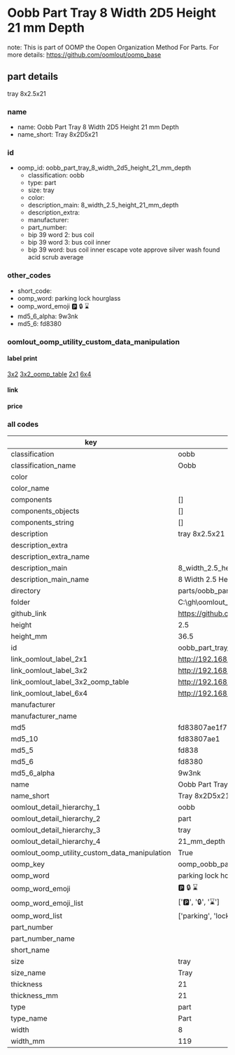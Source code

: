 # Oobb Part Tray 8 Width 2D5 Height 21 mm Depth  

note: This is part of OOMP the Oopen Organization Method For Parts. For more details: https://github.com/oomlout/oomp_base

##  part details
  



tray 8x2.5x21



### name
* name: Oobb Part Tray 8 Width 2D5 Height 21 mm Depth
* name_short: Tray 8x2D5x21 
### id
* oomp_id: oobb_part_tray_8_width_2d5_height_21_mm_depth
  * classification: oobb
  * type: part
  * size: tray
  * color: 
  * description_main: 8_width_2.5_height_21_mm_depth
  * description_extra: 
  * manufacturer: 
  * part_number: 
  * bip 39 word 2: bus coil
  * bip 39 word 3: bus coil inner
  * bip 39 word: bus coil inner escape vote approve silver wash found acid scrub average

### other_codes
* short_code: 
* oomp_word: parking lock hourglass
* oomp_word_emoji :parking: :lock: :hourglass:
* md5_6_alpha: 9w3nk
* md5_6: fd8380






### oomlout_oomp_utility_custom_data_manipulation
#### label print
[3x2](http://192.168.1.245:1112/?label=oomp%209w3nk)
[3x2_oomp_table](http://192.168.1.108:1112/?label=oomp%209w3nk)
[2x1](http://192.168.1.242:1112/?label=oomp%209w3nk)
[6x4](http://192.168.1.55:1112/?label=oomp%209w3nk)    

#### link

                              

#### price







### all codes 
| key | value |  
| --- | --- |  
| classification | oobb |  
| classification_name | Oobb |  
| color |  |  
| color_name |  |  
| components | [] |  
| components_objects | [] |  
| components_string | [] |  
| description | tray 8x2.5x21 |  
| description_extra |  |  
| description_extra_name |  |  
| description_main | 8_width_2.5_height_21_mm_depth |  
| description_main_name | 8 Width 2.5 Height 21 mm Depth |  
| directory | parts/oobb_part_tray_8_width_2d5_height_21_mm_depth |  
| folder | C:\gh\oomlout_oobb_version_4_generated_parts\parts\oobb_part_tray_8_width_2d5_height_21_mm_depth |  
| github_link | https://github.com/oomlout/oomlout_oomp_part_src/tree/main/parts/oobb_part_tray_8_width_2d5_height_21_mm_depth |  
| height | 2.5 |  
| height_mm | 36.5 |  
| id | oobb_part_tray_8_width_2d5_height_21_mm_depth |  
| link_oomlout_label_2x1 | http://192.168.1.242:1112/?label=oomp%209w3nk |  
| link_oomlout_label_3x2 | http://192.168.1.245:1112/?label=oomp%209w3nk |  
| link_oomlout_label_3x2_oomp_table | http://192.168.1.108:1112/?label=oomp%209w3nk |  
| link_oomlout_label_6x4 | http://192.168.1.55:1112/?label=oomp%209w3nk |  
| manufacturer |  |  
| manufacturer_name |  |  
| md5 | fd83807ae1f779182b7af4d0e8cb50f7 |  
| md5_10 | fd83807ae1 |  
| md5_5 | fd838 |  
| md5_6 | fd8380 |  
| md5_6_alpha | 9w3nk |  
| name | Oobb Part Tray 8 Width 2D5 Height 21 mm Depth |  
| name_short | Tray 8x2D5x21  |  
| oomlout_detail_hierarchy_1 | oobb |  
| oomlout_detail_hierarchy_2 | part |  
| oomlout_detail_hierarchy_3 | tray |  
| oomlout_detail_hierarchy_4 | 21_mm_depth |  
| oomlout_oomp_utility_custom_data_manipulation | True |  
| oomp_key | oomp_oobb_part_tray_8_width_2d5_height_21_mm_depth |  
| oomp_word | parking lock hourglass |  
| oomp_word_emoji | :parking: :lock: :hourglass: |  
| oomp_word_emoji_list | [':parking:', ':lock:', ':hourglass:'] |  
| oomp_word_list | ['parking', 'lock', 'hourglass'] |  
| part_number |  |  
| part_number_name |  |  
| short_name |  |  
| size | tray |  
| size_name | Tray |  
| thickness | 21 |  
| thickness_mm | 21 |  
| type | part |  
| type_name | Part |  
| width | 8 |  
| width_mm | 119 |  
